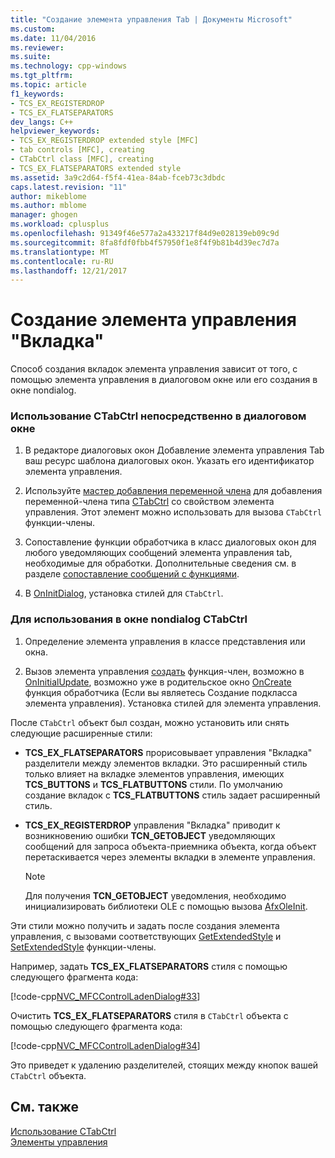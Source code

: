 ```yaml
---
title: "Создание элемента управления Tab | Документы Microsoft"
ms.custom: 
ms.date: 11/04/2016
ms.reviewer: 
ms.suite: 
ms.technology: cpp-windows
ms.tgt_pltfrm: 
ms.topic: article
f1_keywords:
- TCS_EX_REGISTERDROP
- TCS_EX_FLATSEPARATORS
dev_langs: C++
helpviewer_keywords:
- TCS_EX_REGISTERDROP extended style [MFC]
- tab controls [MFC], creating
- CTabCtrl class [MFC], creating
- TCS_EX_FLATSEPARATORS extended style
ms.assetid: 3a9c2d64-f5f4-41ea-84ab-fceb73c3dbdc
caps.latest.revision: "11"
author: mikeblome
ms.author: mblome
manager: ghogen
ms.workload: cplusplus
ms.openlocfilehash: 91349f46e577a2a433217f84d9e028139eb09c9d
ms.sourcegitcommit: 8fa8fdf0fbb4f57950f1e8f4f9b81b4d39ec7d7a
ms.translationtype: MT
ms.contentlocale: ru-RU
ms.lasthandoff: 12/21/2017
---
```

# <a name="creating-the-tab-control"></a>Создание элемента управления "Вкладка"
Способ создания вкладок элемента управления зависит от того, с помощью элемента управления в диалоговом окне или его создания в окне nondialog.  
  
### <a name="to-use-ctabctrl-directly-in-a-dialog-box"></a>Использование CTabCtrl непосредственно в диалоговом окне  
  
1.  В редакторе диалоговых окон Добавление элемента управления Tab ваш ресурс шаблона диалоговых окон. Указать его идентификатор элемента управления.  
  
2.  Используйте [мастер добавления переменной члена](../ide/adding-a-member-variable-visual-cpp.md) для добавления переменной-члена типа [CTabCtrl](../mfc/reference/ctabctrl-class.md) со свойством элемента управления. Этот элемент можно использовать для вызова `CTabCtrl` функции-члены.  
  
3.  Сопоставление функции обработчика в класс диалоговых окон для любого уведомляющих сообщений элемента управления tab, необходимые для обработки. Дополнительные сведения см. в разделе [сопоставление сообщений с функциями](../mfc/reference/mapping-messages-to-functions.md).  
  
4.  В [OnInitDialog](../mfc/reference/cdialog-class.md#oninitdialog), установка стилей для `CTabCtrl`.  
  
### <a name="to-use-ctabctrl-in-a-nondialog-window"></a>Для использования в окне nondialog CTabCtrl  
  
1.  Определение элемента управления в классе представления или окна.  
  
2.  Вызов элемента управления [создать](../mfc/reference/ctabctrl-class.md#create) функция-член, возможно в [OnInitialUpdate](../mfc/reference/cview-class.md#oninitialupdate), возможно уже в родительское окно [OnCreate](../mfc/reference/cwnd-class.md#oncreate) функция обработчика (Если вы являетесь Создание подкласса элемента управления). Установка стилей для элемента управления.  
  
 После `CTabCtrl` объект был создан, можно установить или снять следующие расширенные стили:  
  
-   **TCS_EX_FLATSEPARATORS** прорисовывает управления "Вкладка" разделители между элементов вкладки. Это расширенный стиль только влияет на вкладке элементов управления, имеющих **TCS_BUTTONS** и **TCS_FLATBUTTONS** стили. По умолчанию создание вкладок с **TCS_FLATBUTTONS** стиль задает расширенный стиль.  
  
-   **TCS_EX_REGISTERDROP** управления "Вкладка" приводит к возникновению ошибки **TCN_GETOBJECT** уведомляющих сообщений для запроса объекта-приемника объекта, когда объект перетаскивается через элементы вкладки в элементе управления.  
  
    > [!NOTE]
    >  Для получения **TCN_GETOBJECT** уведомления, необходимо инициализировать библиотеки OLE с помощью вызова [AfxOleInit](../mfc/reference/ole-initialization.md#afxoleinit).  
  
 Эти стили можно получить и задать после создания элемента управления, с вызовами соответствующих [GetExtendedStyle](../mfc/reference/ctabctrl-class.md#getextendedstyle) и [SetExtendedStyle](../mfc/reference/ctabctrl-class.md#setextendedstyle) функции-члены.  
  
 Например, задать **TCS_EX_FLATSEPARATORS** стиля с помощью следующего фрагмента кода:  
  
 [!code-cpp[NVC_MFCControlLadenDialog#33](../mfc/codesnippet/cpp/creating-the-tab-control_1.cpp)]  
  
 Очистить **TCS_EX_FLATSEPARATORS** стиля в `CTabCtrl` объекта с помощью следующего фрагмента кода:  
  
 [!code-cpp[NVC_MFCControlLadenDialog#34](../mfc/codesnippet/cpp/creating-the-tab-control_2.cpp)]  
  
 Это приведет к удалению разделителей, стоящих между кнопок вашей `CTabCtrl` объекта.  
  
## <a name="see-also"></a>См. также  
 [Использование CTabCtrl](../mfc/using-ctabctrl.md)   
 [Элементы управления](../mfc/controls-mfc.md)

